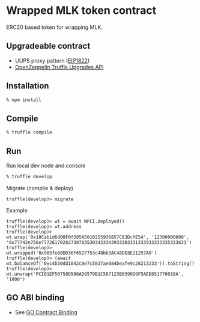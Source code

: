 # Wrapped MLK token contract

ERC20 based token for wrapping MLK.

## Upgradeable contract

- UUPS proxy pattern ([EIP1822](https://eips.ethereum.org/EIPS/eip-1822))
- [OpenZeppelin Truffle Upgrades API](https://docs.openzeppelin.com/upgrades-plugins/1.x/api-truffle-upgrades)

## Installation

```sh
% npm install
```

## Compile

```sh
% truffle compile
```

## Run 

Run local dev node and console
```sh
% truffle develop
```

Migrate (complie & deploy)
```
truffle(develop)> migrate
```

Example
```
truffle(develop)> wt = await WPCI.deployed()
truffle(develop)> wt.address
truffle(develop)> wt.wrap('0x10Cab1d6d00F0f505A5010255936857C83DcfE54', '12300000000', '0x77742e756e777261702827307835303433343933303331333933333335333633')
truffle(develop)> wt.wrapped('0x903fe80DD36F6527753c48bb3AC48DE8E21257A0')
truffle(develop)> (await wt.balanceOf('0xc4b50dd1042c8e7c5837ae084beafe9c28213233')).toString()
truffle(develop)> wt.unwrap('PCI01EF50758D506AD9570B1C567123B0390D9F5AEE651770018A', '1000')
```

## GO ABI binding

- See [GO Contract Binding](https://geth.ethereum.org/docs/dapp/native-bindings)